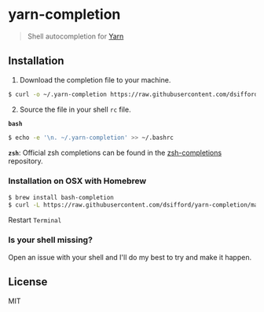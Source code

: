 # yarn-completion

> Shell autocompletion for [Yarn](https://github.com/yarnpkg/yarn)

## Installation

1. Download the completion file to your machine.

```sh
$ curl -o ~/.yarn-completion https://raw.githubusercontent.com/dsifford/yarn-completion/master/yarn-completion.bash
```

2. Source the file in your shell `rc` file.

**`bash`**
```sh
$ echo -e '\n. ~/.yarn-completion' >> ~/.bashrc
```

**`zsh`**: Official zsh completions can be found in the [zsh-completions](https://github.com/zsh-users/zsh-completions/blob/master/src/_yarn) repository.

### Installation on OSX with Homebrew
```sh
$ brew install bash-completion
$ curl -L https://raw.githubusercontent.com/dsifford/yarn-completion/master/yarn-completion.bash > `brew --prefix`/etc/bash_completion.d/yarn
```
Restart `Terminal`

### Is your shell missing?

Open an issue with your shell and I'll do my best to try and make it happen.

## License

MIT
